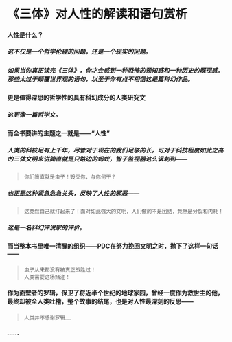 # 《三体》对人性的解读和语句赏析

#### 人性是什么？

##### 这不仅是一个哲学伦理的问题，还是一个现实的问题。

##### 如果当你真正读完《三体》，你才会感到一种恐怖的预知感和一种历史的既视感。那些太过于颠覆世界观的语句，以至于你有点不相信这是篇科幻作品。

#### 更是值得深思的哲学性的具有科幻成分的人类研究文

##### 这更像一篇哲学文。

#### 而全书要讲的主题之一就是——“人性”

##### 人类的科技足有上千年，尽管对于现在的我们足够的长，可对于科技程度如此之高的三体文明来讲简直就是只路边的蚂蚁，智子监视器这么讽刺到——

> ```doc
> 你们简直就是虫子！毁灭你，与你何干？
> ```

##### 也正是这种紧急危急关头，反映了人性的邪恶——

> ```doc
> 这竟然自己就打起来了！面对如此强大的文明，人们做的不是团结，竟然是分裂和内耗！
> ```

##### 这是一名科幻评说家的评价。

#### 而当整本书里唯一清醒的组织——PDC在努力挽回文明之时，抛下了这样一句话——

> ```doc
> 虫子从来都没有被真正战胜过！
> 人类需要这场赌注！
> ```

#### 作为面壁者的罗辑，保卫了将近半个世纪的地球家园，曾经一度作为救世主的他，最终却被全人类吐槽，整个故事的结尾，也是对人性最深刻的反思——

> ```doc
> 人类并不感谢罗辑……
> ```

##### ……
